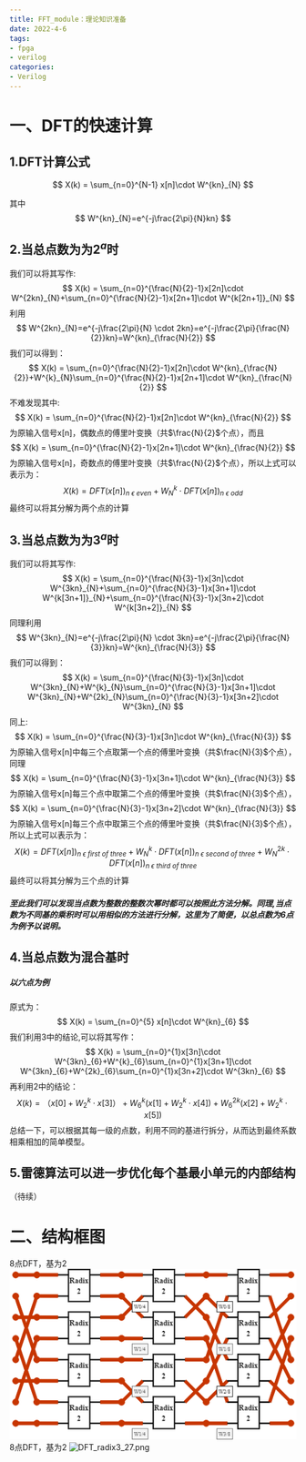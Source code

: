 ```yaml
---
title: FFT_module：理论知识准备
date: 2022-4-6
tags:
- fpga
- verilog
categories:
- Verilog
---
```


<link rel="stylesheet" href="https://cdnjs.cloudflare.com/ajax/libs/KaTeX/0.5.1/katex.min.css">

<link rel="stylesheet" href="https://cdn.jsdelivr.net/github-markdown-css/2.2.1/github-markdown.css"/>






# 一、DFT的快速计算

## 1.DFT计算公式

$$   X(k) = \sum_{n=0}^{N-1} x[n]\cdot W^{kn}_{N}   $$

其中
$$ W^{kn}_{N}=e^{-j\frac{2\pi}{N}kn} $$

## 2.当总点数为为$2^{a}$时
我们可以将其写作:
$$  X(k) = \sum_{n=0}^{\frac{N}{2}-1}x[2n]\cdot W^{2kn}_{N}+\sum_{n=0}^{\frac{N}{2}-1}x[2n+1]\cdot W^{k[2n+1]}_{N} $$
利用
$$ W^{2kn}_{N}=e^{-j\frac{2\pi}{N} \cdot 2kn}=e^{-j\frac{2\pi}{\frac{N}{2}}kn}=W^{kn}_{\frac{N}{2}} $$
我们可以得到：
$$  X(k) = \sum_{n=0}^{\frac{N}{2}-1}x[2n]\cdot W^{kn}_{\frac{N}{2}}+W^{k}_{N}\sum_{n=0}^{\frac{N}{2}-1}x[2n+1]\cdot W^{kn}_{\frac{N}{2}} $$
不难发现其中:
$$ X(k) = \sum_{n=0}^{\frac{N}{2}-1}x[2n]\cdot W^{kn}_{\frac{N}{2}} $$
为原输入信号x[n]，偶数点的傅里叶变换（共$\frac{N}{2}$个点），而且
$$ X(k) = \sum_{n=0}^{\frac{N}{2}-1}x[2n+1]\cdot W^{kn}_{\frac{N}{2}} $$
为原输入信号x[n]，奇数点的傅里叶变换（共$\frac{N}{2}$个点），所以上式可以表示为：
$$  X(k) = DFT(x[n])_{n~\epsilon~even}+W^{k}_{N} \cdot DFT(x[n])_{n~\epsilon~odd} $$
最终可以将其分解为两个点的计算

## 3.当总点数为为$3^{a}$时
我们可以将其写作:
$$  X(k) = \sum_{n=0}^{\frac{N}{3}-1}x[3n]\cdot W^{3kn}_{N}+\sum_{n=0}^{\frac{N}{3}-1}x[3n+1]\cdot W^{k[3n+1]}_{N}+\sum_{n=0}^{\frac{N}{3}-1}x[3n+2]\cdot W^{k[3n+2]}_{N} $$
同理利用
$$ W^{3kn}_{N}=e^{-j\frac{2\pi}{N} \cdot 3kn}=e^{-j\frac{2\pi}{\frac{N}{3}}kn}=W^{kn}_{\frac{N}{3}} $$
我们可以得到：
$$  X(k) = \sum_{n=0}^{\frac{N}{3}-1}x[3n]\cdot W^{3kn}_{N}+W^{k}_{N}\sum_{n=0}^{\frac{N}{3}-1}x[3n+1]\cdot W^{3kn}_{N}+W^{2k}_{N}\sum_{n=0}^{\frac{N}{3}-1}x[3n+2]\cdot W^{3kn}_{N} $$
同上:
$$ X(k) = \sum_{n=0}^{\frac{N}{3}-1}x[3n]\cdot W^{kn}_{\frac{N}{3}} $$
为原输入信号x[n]中每三个点取第一个点的傅里叶变换（共$\frac{N}{3}$个点），同理
$$ X(k) = \sum_{n=0}^{\frac{N}{3}-1}x[3n+1]\cdot W^{kn}_{\frac{N}{3}} $$
为原输入信号x[n]每三个点中取第二个点的傅里叶变换（共$\frac{N}{3}$个点），
$$ X(k) = \sum_{n=0}^{\frac{N}{3}-1}x[3n+2]\cdot W^{kn}_{\frac{N}{3}} $$
为原输入信号x[n]每三个点中取第三个点的傅里叶变换（共$\frac{N}{3}$个点），所以上式可以表示为：
$$  X(k) = DFT(x[n])_{n~\epsilon~first~of~three}+W^{k}_{N} \cdot DFT(x[n])_{n~\epsilon~second~of~three} +W^{2k}_{N} \cdot DFT(x[n])_{n~\epsilon~third~of~three}$$
最终可以将其分解为三个点的计算

##### 至此我们可以发现当点数为整数的整数次幂时都可以按照此方法分解。同理,当点数为不同基的乘积时可以用相似的方法进行分解，这里为了简便，以总点数为6点为例予以说明。

## 4.当总点数为混合基时
##### 以六点为例
原式为：
$$ X(k) = \sum_{n=0}^{5} x[n]\cdot W^{kn}_{6} $$
我们利用3中的结论,可以将其写作：
$$  X(k) = \sum_{n=0}^{1}x[3n]\cdot W^{3kn}_{6}+W^{k}_{6}\sum_{n=0}^{1}x[3n+1]\cdot W^{3kn}_{6}+W^{2k}_{6}\sum_{n=0}^{1}x[3n+2]\cdot W^{3kn}_{6} $$
再利用2中的结论：
$$  X(k) = （x[0]+W^{k}_{2} \cdot x[3]）+W^{k}_{6}(x[1]+W^{k}_{2} \cdot x[4])+W^{2k}_{6}(x[2]+W^{k}_{2} \cdot x[5]) $$
总结一下，可以根据其每一级的点数，利用不同的基进行拆分，从而达到最终系数相乘相加的简单模型。

## 5.雷德算法可以进一步优化每个基最小单元的内部结构
（待续）

# 二、结构框图
8点DFT，基为2
![DFT_radix2_8.png](DFT_radix2_8.png)
8点DFT，基为2
![DFT_radix3_27.png](/blogs/DFT_radix3_27.png)